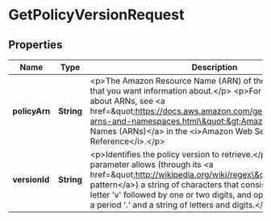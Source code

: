 

# GetPolicyVersionRequest


## Properties

| Name | Type | Description | Notes |
|------------ | ------------- | ------------- | -------------|
|**policyArn** | **String** | &lt;p&gt;The Amazon Resource Name (ARN) of the managed policy that you want information about.&lt;/p&gt; &lt;p&gt;For more information about ARNs, see &lt;a href&#x3D;\&quot;https://docs.aws.amazon.com/general/latest/gr/aws-arns-and-namespaces.html\&quot;&gt;Amazon Resource Names (ARNs)&lt;/a&gt; in the &lt;i&gt;Amazon Web Services General Reference&lt;/i&gt;.&lt;/p&gt; |  |
|**versionId** | **String** | &lt;p&gt;Identifies the policy version to retrieve.&lt;/p&gt; &lt;p&gt;This parameter allows (through its &lt;a href&#x3D;\&quot;http://wikipedia.org/wiki/regex\&quot;&gt;regex pattern&lt;/a&gt;) a string of characters that consists of the lowercase letter &#39;v&#39; followed by one or two digits, and optionally followed by a period &#39;.&#39; and a string of letters and digits.&lt;/p&gt; |  |



